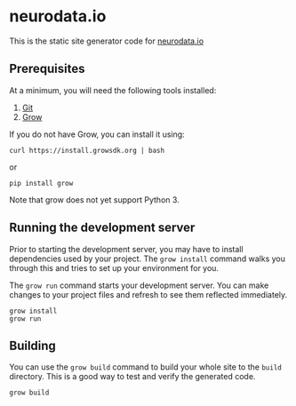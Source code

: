 # neurodata.io

This is the static site generator code for [neurodata.io](https://neurodata.io)

## Prerequisites

At a minimum, you will need the following tools installed:

1. [Git](http://git-scm.com/)
2. [Grow](https://grow.io)

If you do not have Grow, you can install it using:

```
curl https://install.growsdk.org | bash
```

or

```
pip install grow
```

Note that grow does not yet support Python 3.

## Running the development server

Prior to starting the development server, you may have to install dependencies used by your project. The `grow install` command walks you through this and tries to set up your environment for you.

The `grow run` command starts your development server. You can make changes to your project files and refresh to see them reflected immediately.

```
grow install
grow run
```

## Building

You can use the `grow build` command to build your whole site to the `build` directory. This is a good way to test and verify the generated code.

```
grow build
```
